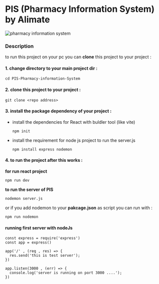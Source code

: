 # PIS (Pharmacy Information System) by Alimate
[url]: https://www.enterpriseappstoday.com/wp-content/uploads/2023/04/Pharmacy-Information-Systems-Market.jpg
![pharmacy information system][url]
### Description
to run this project on your pc you can __clone__ this project to your project : 
#### 1. change directory to your main project dir :
```
cd PIS-Pharmacy-information-System
```
#### 2. clone this project to your project : 
```
git clone <repo address>
```
#### 3. install the package dependency of your project : 
* install the dependencies for React with buldler tool (like vite)
  ```
  npm init
  ```
* install the requirement for node js project to run the server.js
  ```
  npm install express nodemon
  ```

#### 4. to run the project after this works  : 
**for run react project**
```
npm run dev
```
**to run the server of PIS**
```
nodemon server.js
```
or if you add nodemon to your __pakcage.json__ as script you can run with :
```
npm run nodemon
```
#### running first server with nodeJs 
  ```
  const express = require('express')
  const app = express()

  app('/' , (req , res) => {
    res.send('this is test server');
  })

  app.listen(3000 , (err) => {
    console.log('server is running on port 3000 ....');
  })
  ```


